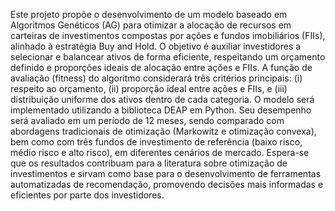 Este projeto propõe o desenvolvimento de um modelo baseado em Algoritmos Genéticos (AG) para otimizar a alocação de recursos em carteiras de investimentos compostas por ações e fundos imobiliários (FIIs), alinhado à estratégia Buy and Hold. O objetivo é auxiliar investidores a selecionar e balancear ativos de forma eficiente, respeitando um orçamento definido e proporções ideais de alocação entre ações e FIIs. A função de avaliação (fitness) do algoritmo considerará três critérios principais: (i) respeito ao orçamento, (ii) proporção ideal entre ações e FIIs, e (iii) distribuição uniforme dos ativos dentro de cada categoria. O modelo será implementado utilizando a biblioteca DEAP em Python. Seu desempenho será avaliado em um período de 12 meses, sendo comparado com abordagens tradicionais de otimização (Markowitz e otimização convexa), bem como com três fundos de investimento de referência (baixo risco, médio risco e alto risco), em diferentes cenários de mercado. Espera-se que os resultados contribuam para a literatura sobre otimização de investimentos e sirvam como base para o desenvolvimento de ferramentas automatizadas de recomendação, promovendo decisões mais informadas e eficientes por parte dos investidores.

